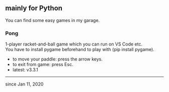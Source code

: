 ## mainly for Python
You can find some easy games in my garage.

### Pong
1-player racket-and-ball game which you can run on VS Code etc.  
You have to install pygame beforehand to play with (pip install pygame).  
- to move your paddle: press the arrow keys.
- to exit from game: press Esc.  
- latest: v3.3.1
---
since Jan 11, 2020
